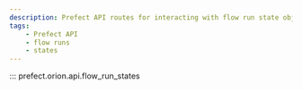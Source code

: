 ```yaml
---
description: Prefect API routes for interacting with flow run state objects.
tags:
    - Prefect API
    - flow runs
    - states
---
```


::: prefect.orion.api.flow_run_states
